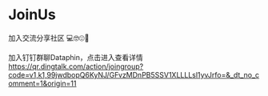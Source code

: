 # JoinUs
加入交流分享社区 💻🤓😍🍺   

加入钉钉群聊Dataphin，点击进入查看详情 https://qr.dingtalk.com/action/joingroup?code=v1,k1,99jwdbopQ6KyNJ/GFvzMDnPB5SSV1XLLLLsl1yvJrfo=&_dt_no_comment=1&origin=11

